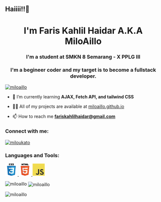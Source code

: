 ## Haiiii!!👋

<h1 align="center">I'm Faris Kahlil Haidar A.K.A MiloAillo</h1>
<h3 align="center">I'm a student at SMKN 8 Semarang -  X PPLG III</h3>
<h3 align="center">I'm a begineer coder and my target is to become a fullstack developer.</h3>

<p align="left"> <a href="https://github.com/ryo-ma/github-profile-trophy"><img src="https://github-profile-trophy.vercel.app/?username=miloaillo" alt="miloaillo" /></a> </p>

- 🌱 I’m currently learning **AJAX, Fetch API, and tailwind CSS**

- 👨‍💻 All of my projects are available at [miloaillo.github.io](https//miloaillo.github.io)

- 📫 How to reach me **fariskahlilhaidar@gmail.com**

<h3 align="left">Connect with me:</h3>
<p align="left">
<a href="https://instagram.com/miloukato" target="blank"><img align="center" src="https://raw.githubusercontent.com/rahuldkjain/github-profile-readme-generator/master/src/images/icons/Social/instagram.svg" alt="miloukato" height="30" width="40" /></a>
</p>

<h3 align="left">Languages and Tools:</h3>
<p align="left"> <a href="https://www.w3schools.com/css/" target="_blank" rel="noreferrer"> <img src="https://raw.githubusercontent.com/devicons/devicon/master/icons/css3/css3-original-wordmark.svg" alt="css3" width="40" height="40"/> </a> <a href="https://www.w3.org/html/" target="_blank" rel="noreferrer"> <img src="https://raw.githubusercontent.com/devicons/devicon/master/icons/html5/html5-original-wordmark.svg" alt="html5" width="40" height="40"/> </a> <a href="https://developer.mozilla.org/en-US/docs/Web/JavaScript" target="_blank" rel="noreferrer"> <img src="https://raw.githubusercontent.com/devicons/devicon/master/icons/javascript/javascript-original.svg" alt="javascript" width="40" height="40"/> </a> </p>

<p><img align="left" src="https://github-readme-stats.vercel.app/api/top-langs?username=miloaillo&show_icons=true&locale=en&layout=compact" alt="miloaillo" /></p>

<p>&nbsp;<img align="center" src="https://github-readme-stats.vercel.app/api?username=miloaillo&show_icons=true&locale=en" alt="miloaillo" /></p>

<p><img align="center" src="https://github-readme-streak-stats.herokuapp.com/?user=miloaillo&" alt="miloaillo" /></p><!--
**MiloAillo/MiloAillo** is a ✨ _special_ ✨ repository because its `README.md` (this file) appears on your GitHub profile.

Here are some ideas to get you started:

- 🔭 I’m currently working on ...
- 🌱 I’m currently learning ...
- 👯 I’m looking to collaborate on ...
- 🤔 I’m looking for help with ...
- 💬 Ask me about ...
- 📫 How to reach me: ...
- 😄 Pronouns: ...
- ⚡ Fun fact: ...
-->
